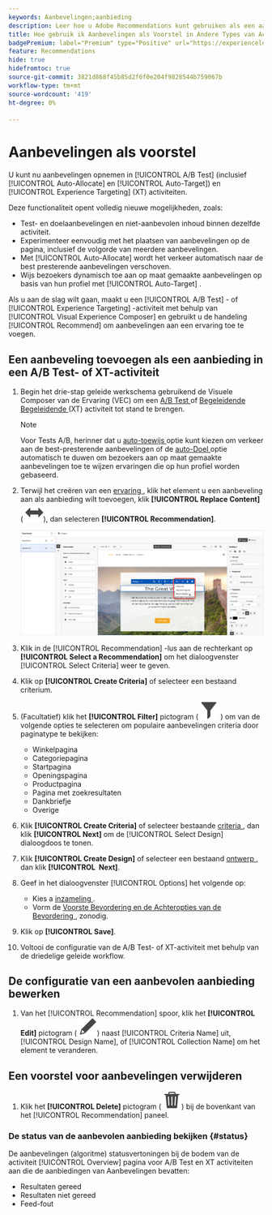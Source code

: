 ```yaml
---
keywords: Aanbevelingen;aanbieding
description: Leer hoe u Adobe Recommendations kunt gebruiken als een aanbieding voor A/B-tests (inclusief automatisch toewijzen en automatisch richten) en Experience Targeting (XT)-activiteiten.
title: Hoe gebruik ik Aanbevelingen als Voorstel in Andere Types van Activiteit?
badgePremium: label="Premium" type="Positive" url="https://experienceleague.adobe.com/docs/target/using/introduction/intro.html?lang=nl-NL#premium newtab=true" tooltip="Kijk wat er in Target Premium is opgenomen."
feature: Recommendations
hide: true
hidefromtoc: true
source-git-commit: 3821d868f45b85d2f6f0e204f9828544b759067b
workflow-type: tm+mt
source-wordcount: '419'
ht-degree: 0%

---
```


# Aanbevelingen als voorstel

U kunt nu aanbevelingen opnemen in [!UICONTROL A/B Test] (inclusief [!UICONTROL Auto-Allocate] en [!UICONTROL Auto-Target]) en [!UICONTROL Experience Targeting] (XT) activiteiten.

Deze functionaliteit opent volledig nieuwe mogelijkheden, zoals:

* Test- en doelaanbevelingen en niet-aanbevolen inhoud binnen dezelfde activiteit.
* Experimenteer eenvoudig met het plaatsen van aanbevelingen op de pagina, inclusief de volgorde van meerdere aanbevelingen.
* Met [!UICONTROL Auto-Allocate] wordt het verkeer automatisch naar de best presterende aanbevelingen verschoven.
* Wijs bezoekers dynamisch toe aan op maat gemaakte aanbevelingen op basis van hun profiel met [!UICONTROL Auto-Target] .

Als u aan de slag wilt gaan, maakt u een [!UICONTROL A/B Test] - of [!UICONTROL Experience Targeting] -activiteit met behulp van [!UICONTROL Visual Experience Composer] en gebruikt u de handeling [!UICONTROL Recommend] om aanbevelingen aan een ervaring toe te voegen.

## Een aanbeveling toevoegen als een aanbieding in een A/B Test- of XT-activiteit

1. Begin het drie-stap geleide werkschema gebruikend de Visuele Composer van de Ervaring (VEC) om een [ A/B Test ](/help/main/c-activities/t-test-ab/t-test-create-ab/test-create-ab.md) of [ Begeleidende Begeleidende ](/help/main/c-activities/t-experience-target/t-xt-create/xt-create.md) (XT) activiteit tot stand te brengen.

   >[!NOTE]
   >
   >Voor Tests A/B, herinner dat u [ auto-toewijs ](/help/main/c-activities/automated-traffic-allocation/automated-traffic-allocation.md) optie kunt kiezen om verkeer aan de best-presterende aanbevelingen of de [ auto-Doel ](/help/main/c-activities/auto-target/auto-target-to-optimize.md) optie automatisch te duwen om bezoekers aan op maat gemaakte aanbevelingen toe te wijzen ervaringen die op hun profiel worden gebaseerd.

1. Terwijl het creëren van een [ ervaring ](/help/main/c-experiences/c-visual-experience-composer/viztarget-options.md), klik het element u een aanbeveling aan als aanbieding wilt toevoegen, klik **[!UICONTROL Replace Content]** ( ![ vervangt het pictogram van de Inhoud ](/help/main/assets/icons/Switch.svg)), dan selecteren **[!UICONTROL Recommendation]**.

   ![ aanbeveling van het Tussenvoegsel als aanbieding ](/help/main/c-recommendations/t-create-recs-activity/assets/recs-as-offer.png)

1. Klik in de [!UICONTROL Recommendation] -lus aan de rechterkant op **[!UICONTROL Select a Recommendation]** om het dialoogvenster [!UICONTROL Select Criteria] weer te geven.

1. Klik op **[!UICONTROL Create Criteria]** of selecteer een bestaand criterium.

1. (Facultatief) klik het **[!UICONTROL Filter]** pictogram ( ![ pictogram van de Filter ](/help/main/assets/icons/Filter.svg) ) om van de volgende opties te selecteren om populaire aanbevelingen criteria door paginatype te bekijken:

   * Winkelpagina
   * Categoriepagina
   * Startpagina
   * Openingspagina
   * Productpagina
   * Pagina met zoekresultaten
   * Dankbriefje
   * Overige

1. Klik **[!UICONTROL Create Criteria]** of selecteer bestaande [ criteria ](/help/main/c-recommendations/c-algorithms/algorithms.md), dan klik **[!UICONTROL Next]** om de [!UICONTROL Select Design] dialoogdoos te tonen.

1. Klik **[!UICONTROL Create Design]** of selecteer een bestaand [ ontwerp ](/help/main/c-recommendations/c-design-overview/design-overview.md), dan klik **[!UICONTROL &#x200B; Next]**.

1. Geef in het dialoogvenster [!UICONTROL Options] het volgende op:

   * Kies a [ inzameling ](/help/main/c-recommendations/c-products/collections.md).
   * Vorm de [ Voorste Bevordering en de Achteropties van de Bevordering ](/help/main/c-recommendations/t-create-recs-activity/adding-promotions.md), zonodig.

1. Klik op **[!UICONTROL Save]**.
1. Voltooi de configuratie van de A/B Test- of XT-activiteit met behulp van de driedelige geleide workflow.

## De configuratie van een aanbevolen aanbieding bewerken

1. Van het [!UICONTROL Recommendation] spoor, klik het **[!UICONTROL Edit]** pictogram ( ![ geef pictogram ](/help/main/assets/icons/Edit.svg)) naast [!UICONTROL Criteria Name] uit, [!UICONTROL Design Name], of [!UICONTROL Collection Name] om het element te veranderen.

## Een voorstel voor aanbevelingen verwijderen

1. Klik het **[!UICONTROL Delete]** pictogram ( ![ pictogram van de Schrapping ](/help/main/assets/icons/Delete.svg)) bij de bovenkant van het [!UICONTROL Recommendation] paneel.

### De status van de aanbevolen aanbieding bekijken {#status}

De aanbevelingen (algoritme) statusvertoningen bij de bodem van de activiteit [!UICONTROL Overview] pagina voor A/B Test en XT activiteiten aan die de aanbiedingen van Aanbevelingen bevatten:

* Resultaten gereed
* Resultaten niet gereed
* Feed-fout
